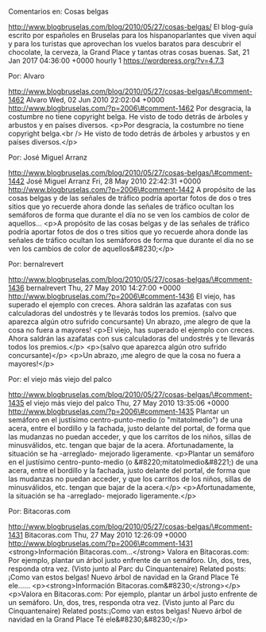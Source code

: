 Comentarios en: Cosas belgas

http://www.blogbruselas.com/blog/2010/05/27/cosas-belgas/ El blog-guía
escrito por españoles en Bruselas para los hispanoparlantes que viven
aquí y para los turistas que aprovechan los vuelos baratos para
descubrir el chocolate, la cerveza, la Grand Place y tantas otras cosas
buenas. Sat, 21 Jan 2017 04:36:00 +0000 hourly 1
https://wordpress.org/?v=4.7.3

Por: Alvaro

http://www.blogbruselas.com/blog/2010/05/27/cosas-belgas/\#comment-1462
Alvaro Wed, 02 Jun 2010 22:02:04 +0000
http://www.blogbruselas.com/?p=2006\#comment-1462 Por desgracia, la
costumbre no tiene copyright belga. He visto de todo detrás de árboles y
arbustos y en países diversos. \<p\>Por desgracia, la costumbre no tiene
copyright belga.\<br /\> He visto de todo detrás de árboles y arbustos y
en países diversos.\</p\>

Por: José Miguel Arranz

http://www.blogbruselas.com/blog/2010/05/27/cosas-belgas/\#comment-1442
José Miguel Arranz Fri, 28 May 2010 22:42:31 +0000
http://www.blogbruselas.com/?p=2006\#comment-1442 A propósito de las
cosas belgas y de las señales de tráfico podría aportar fotos de dos o
tres sitios que yo recuerde ahora donde las señales de tráfico ocultan
los semáforos de forma que durante el día no se ven los cambios de color
de aquellos\... \<p\>A propósito de las cosas belgas y de las señales de
tráfico podría aportar fotos de dos o tres sitios que yo recuerde ahora
donde las señales de tráfico ocultan los semáforos de forma que durante
el día no se ven los cambios de color de aquellos&\#8230;\</p\>

Por: bernalrevert

http://www.blogbruselas.com/blog/2010/05/27/cosas-belgas/\#comment-1436
bernalrevert Thu, 27 May 2010 14:27:00 +0000
http://www.blogbruselas.com/?p=2006\#comment-1436 El viejo, has superado
el ejemplo con creces. Ahora saldrán las azafatas con sus calculadoras
del undostrés y te llevarás todos los premios. (salvo que aparezca algún
otro sufrido concursante) Un abrazo, ¡me alegro de que la cosa no fuera
a mayores! \<p\>El viejo, has superado el ejemplo con creces. Ahora
saldrán las azafatas con sus calculadoras del undostrés y te llevarás
todos los premios.\</p\> \<p\>(salvo que aparezca algún otro sufrido
concursante)\</p\> \<p\>Un abrazo, ¡me alegro de que la cosa no fuera a
mayores!\</p\>

Por: el viejo más viejo del palco

http://www.blogbruselas.com/blog/2010/05/27/cosas-belgas/\#comment-1435
el viejo más viejo del palco Thu, 27 May 2010 13:35:06 +0000
http://www.blogbruselas.com/?p=2006\#comment-1435 Plantar un semáforo en
el justísimo centro-punto-medio (o &quot;mitatolmedio&quot;) de una
acera, entre el bordillo y la fachada, justo delante del portal, de
forma que las mudanzas no puedan acceder, y que los carritos de los
niños, sillas de minusválidos, etc. tengan que bajar de la acera.
Afortunadamente, la situación se ha -arreglado- mejorado ligeramente.
\<p\>Plantar un semáforo en el justísimo centro-punto-medio (o
&\#8220;mitatolmedio&\#8221;) de una acera, entre el bordillo y la
fachada, justo delante del portal, de forma que las mudanzas no puedan
acceder, y que los carritos de los niños, sillas de minusválidos, etc.
tengan que bajar de la acera.\</p\> \<p\>Afortunadamente, la situación
se ha -arreglado- mejorado ligeramente.\</p\>

Por: Bitacoras.com

http://www.blogbruselas.com/blog/2010/05/27/cosas-belgas/\#comment-1431
Bitacoras.com Thu, 27 May 2010 12:26:09 +0000
http://www.blogbruselas.com/?p=2006\#comment-1431
&lt;strong&gt;Información Bitacoras.com\...&lt;/strong&gt; Valora en
Bitacoras.com: Por ejemplo, plantar un árbol justo enfrente de un
semáforo. Un, dos, tres, responda otra vez. (Visto junto al Parc du
Cinquantenaire) Related posts:¡Como van estos belgas! Nuevo árbol de
navidad en la Grand Place Té ele\...\... \<p\>\<strong\>Información
Bitacoras.com&\#8230;\</strong\>\</p\> \<p\>Valora en Bitacoras.com: Por
ejemplo, plantar un árbol justo enfrente de un semáforo. Un, dos, tres,
responda otra vez. (Visto junto al Parc du Cinquantenaire) Related
posts:¡Como van estos belgas! Nuevo árbol de navidad en la Grand Place
Té ele&\#8230;&\#8230;\</p\>
